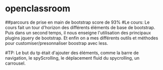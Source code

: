 # openclassroom

##parcours de prise en main de bootstrap score de 93%
#Le cours:
Le cours fait un tour d'horizon des différents éléments de base de bootstrap.
Puis dans un second temps, il nous enseigne l'utilisation des principaux plugins jquery de bootstrap.
Et enfin on a mes différents outils et méthodes pour customiser/presonnaliser boostrap avec less.

#TP:
Le but du tp était d'ajouter des éléments, comme la barre de navigation,
le spyScrolling, le déplacement fluid du spycrolling, un carrousel.


